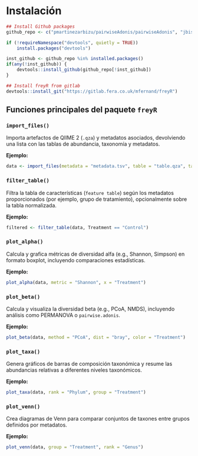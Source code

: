 # Instalación

```r
## Install Github packages
github_repo <- c("pmartinezarbizu/pairwiseAdonis/pairwiseAdonis", "jbisanz/qiime2R", "jfq3/QsRutils", "joey711/phyloseq")

if (!requireNamespace("devtools", quietly = TRUE))
    install.packages("devtools")

inst_github <- github_repo %in% installed.packages()
if(any(!inst_github)) {
    devtools::install_github(github_repo[!inst_github])
}

## Install freyR from gitlab
devtools::install_git("https://gitlab.fera.co.uk/mfernand/freyR")
```

## Funciones principales del paquete `freyR`

### `import_files()`
Importa artefactos de QIIME 2 (`.qza`) y metadatos asociados, devolviendo una lista con las tablas de abundancia, taxonomía y metadatos.

**Ejemplo:**
```r
data <- import_files(metadata = "metadata.tsv", table = "table.qza", taxonomy = "taxonomy.qza")
```

### `filter_table()`
Filtra la tabla de características (`feature table`) según los metadatos proporcionados (por ejemplo, grupo de tratamiento), opcionalmente sobre la tabla normalizada.

**Ejemplo:**
```r
filtered <- filter_table(data, Treatment == "Control")
```

### `plot_alpha()`
Calcula y grafica métricas de diversidad alfa (e.g., Shannon, Simpson) en formato boxplot, incluyendo comparaciones estadísticas.

**Ejemplo:**
```r
plot_alpha(data, metric = "Shannon", x = "Treatment")
```

### `plot_beta()`
Calcula y visualiza la diversidad beta (e.g., PCoA, NMDS), incluyendo análisis como PERMANOVA o `pairwise.adonis`.

**Ejemplo:**
```r
plot_beta(data, method = "PCoA", dist = "bray", color = "Treatment")
```

### `plot_taxa()`
Genera gráficos de barras de composición taxonómica y resume las abundancias relativas a diferentes niveles taxonómicos.

**Ejemplo:**
```r
plot_taxa(data, rank = "Phylum", group = "Treatment")
```

### `plot_venn()`
Crea diagramas de Venn para comparar conjuntos de taxones entre grupos definidos por metadatos.

**Ejemplo:**
```r
plot_venn(data, group = "Treatment", rank = "Genus")
```
